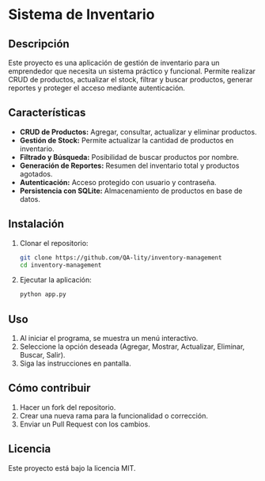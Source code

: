 # Sistema de Inventario

## Descripción
Este proyecto es una aplicación de gestión de inventario para un emprendedor que necesita un sistema práctico y funcional. Permite realizar CRUD de productos, actualizar el stock, filtrar y buscar productos, generar reportes y proteger el acceso mediante autenticación.

## Características
- **CRUD de Productos:** Agregar, consultar, actualizar y eliminar productos.
- **Gestión de Stock:** Permite actualizar la cantidad de productos en inventario.
- **Filtrado y Búsqueda:** Posibilidad de buscar productos por nombre.
- **Generación de Reportes:** Resumen del inventario total y productos agotados.
- **Autenticación:** Acceso protegido con usuario y contraseña.
- **Persistencia con SQLite:** Almacenamiento de productos en base de datos.

## Instalación
1. Clonar el repositorio:
   ```sh
   git clone https://github.com/QA-lity/inventory-management
   cd inventory-management
   ```
3. Ejecutar la aplicación:
   ```sh
   python app.py
   ```

## Uso
1. Al iniciar el programa, se muestra un menú interactivo.
2. Seleccione la opción deseada (Agregar, Mostrar, Actualizar, Eliminar, Buscar, Salir).
3. Siga las instrucciones en pantalla.

## Cómo contribuir
1. Hacer un fork del repositorio.
2. Crear una nueva rama para la funcionalidad o corrección.
3. Enviar un Pull Request con los cambios.

## Licencia
Este proyecto está bajo la licencia MIT.

